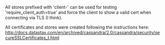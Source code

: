 All stores prefixed with 'client-' can be used for testing
'require_client_auth=true' and force the client to show a valid 
cert when connecting via TLS (I think).

All certificates and stores were created following the instructions here:
http://docs.datastax.com/en/archived/cassandra/2.0/cassandra/security/secureSSLCertificates_t.html
